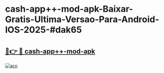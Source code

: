 # cash-app++-mod-apk-Baixar-Gratis-Ultima-Versao-Para-Android-IOS-2025-#dak65

# <h2><a href="https://ainizakaria.my?title=cash-app++-mod-apk&ref=24M">🔗👉 🔴 cash-app++-mod-apk</a></h2>

[![acn](https://github.com/user-attachments/assets/0f9c940e-d8b0-45ae-aac7-cd30a18b3e1c)](https://ainizakaria.my?title=cash-app++-mod-apk&ref=24M)

